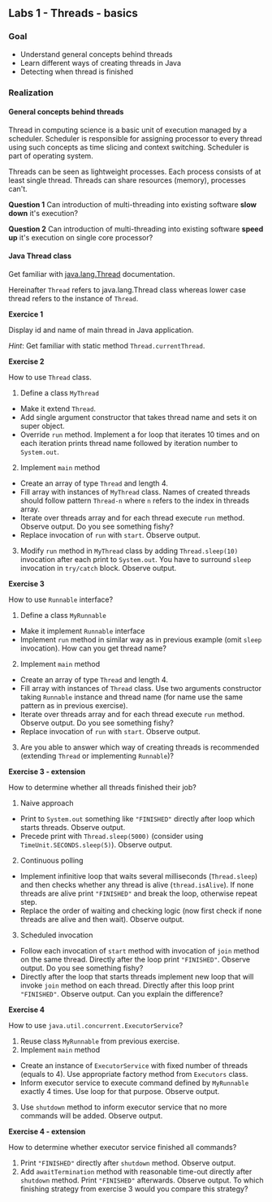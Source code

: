 ## Labs 1 - Threads - basics ##


### Goal ###
- Understand general concepts behind threads
- Learn different ways of creating threads in Java
- Detecting when thread is finished

### Realization ###

#### General concepts behind threads ####
Thread in computing science is a basic unit of execution managed by a scheduler. Scheduler is responsible for assigning processor to every thread using such concepts as time slicing and context switching. Scheduler is part of operating system.

Threads can be seen as lightweight processes. Each process consists of at least single thread. Threads can share resources (memory), processes can't.

**Question 1** Can introduction of multi-threading into existing software **slow down** it's execution?

**Question 2** Can introduction of multi-threading into existing software **speed up** it's execution on single core processor?


#### Java Thread class ####

Get familiar with [java.lang.Thread](http://docs.oracle.com/javase/7/docs/api/java/lang/Thread.html) documentation.

Hereinafter `Thread` refers to java.lang.Thread class whereas lower case thread refers to the instance of `Thread`.  

**Exercice 1**

Display id and name of main thread in Java application.

*Hint*: Get familiar with static method `Thread.currentThread`.

**Exercise 2**

How to use `Thread` class.

1. Define a class `MyThread`
  - Make it extend `Thread`.
  - Add single argument constructor that takes thread name and sets it on super object.
  - Override `run` method. Implement a for loop that iterates 10 times and on each iteration prints thread name followed by iteration number to `System.out`.
2. Implement `main` method
  - Create an array of type `Thread` and length 4.
  - Fill array with instances of `MyThread` class. Names of created threads should follow pattern `Thread-n` where `n` refers to the index in threads array.
  - Iterate over threads array and for each thread execute `run` method. Observe output. Do you see something fishy?
  - Replace invocation of `run` with `start`. Observe output.
3. Modify `run` method in `MyThread` class by adding `Thread.sleep(10)` invocation after each print to `System.out`. You have to surround `sleep` invocation in `try/catch` block. Observe output.

**Exercise 3**

How to use `Runnable` interface?

1. Define a class `MyRunnable`
  - Make it implement `Runnable` interface
  - Implement `run` method in similar way as in previous example (omit `sleep` invocation). How can you get thread name?
2. Implement `main` method
  - Create an array of type `Thread` and length 4.
  - Fill array with instances of `Thread` class. Use two arguments constructor taking `Runnable` instance and thread name (for name use the same pattern as in previous exercise).
  - Iterate over threads array and for each thread execute `run` method. Observe output. Do you see something fishy?
  - Replace invocation of `run` with `start`. Observe output.
3. Are you able to answer which way of creating threads is recommended (extending `Thread` or implementing `Runnable`)?

**Exercise 3 - extension**

How to determine whether all threads finished their job?

1. Naive approach
  - Print to `System.out` something like `"FINISHED"` directly after loop which starts threads. Observe output.
  - Precede print with `Thread.sleep(5000)` (consider using `TimeUnit.SECONDS.sleep(5)`). Observe output.
2. Continuous polling
  - Implement infinitive loop that waits several milliseconds (`Thread.sleep`) and then checks whether any thread is alive (`thread.isAlive`). If none threads are alive print `"FINISHED"` and break the loop, otherwise repeat step.
  - Replace the order of waiting and checking logic (now first check if none threads are alive and then wait). Observe output.
3. Scheduled invocation
  - Follow each invocation of `start` method with invocation of `join` method on the same thread. Directly after the loop print `"FINISHED"`. Observe output. Do you see something fishy?
  - Directly after the loop that starts threads implement new loop that will invoke `join` method on each thread. Directly after this loop print `"FINISHED"`. Observe output. Can you explain the difference?

**Exercise 4**

How to use `java.util.concurrent.ExecutorService`?

1. Reuse class `MyRunnable` from previous exercise.
2. Implement `main` method
  - Create an instance of `ExecutorService` with fixed number of threads (equals to 4). Use appropriate factory method from `Executors` class.
  - Inform executor service to execute command defined by `MyRunnable` exactly 4 times. Use loop for that purpose. Observe output.
3. Use `shutdown` method to inform executor service that no more commands will be added.  Observe output.

**Exercise 4 - extension**

How to determine whether executor service finished all commands?

1. Print `"FINISHED"` directly after `shutdown` method. Observe output.
2. Add `awaitTermination` method with reasonable time-out directly after `shutdown` method. Print `"FINISHED"` afterwards. Observe output. To which finishing strategy from exercise 3 would you compare this strategy?